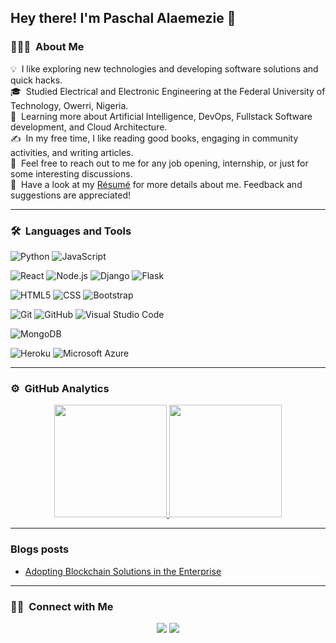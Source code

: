  ## Hey there! I'm Paschal Alaemezie 👋

### 👨🏻‍💻 &nbsp;About Me

💡  &nbsp;I like exploring new technologies and developing software solutions and quick hacks.\
🎓 &nbsp;Studied Electrical and Electronic Engineering at the Federal University of Technology, Owerri, Nigeria.\
🌱 &nbsp;Learning more about Artificial Intelligence, DevOps, Fullstack Software development, and Cloud Architecture.\
✍️ &nbsp;In my free time, I like reading good books, engaging in community activities, and writing articles.\
💬 &nbsp;Feel free to reach out to me for any job opening, internship, or just for some interesting discussions.\
📄 &nbsp;Have a look at my [Résumé](https://1drv.ms/b/s!Aj-5pmKi3tjXlTCJI7cGelPRAb26?e=ef39rH) for more details about me. Feedback and suggestions are appreciated!

---

### 🛠 &nbsp;Languages and Tools

![Python](https://img.shields.io/badge/-Python-05122A?style=flat&logo=python)
![JavaScript](https://img.shields.io/badge/-JavaScript-05122A?style=flat&logo=javascript)

![React](https://img.shields.io/badge/-React-05122A?style=flat&logo=react)
![Node.js](https://img.shields.io/badge/-Node.js-05122A?style=flat&logo=node.js)
![Django](https://img.shields.io/badge/-Django-05122A?style=flat&logo=django&logoColor=092E20)
![Flask](https://img.shields.io/badge/-Flask-05122A?style=flat&logo=flask)

![HTML5](https://img.shields.io/badge/-HTML-05122A?style=flat&logo=HTML5)
![CSS](https://img.shields.io/badge/-CSS-05122A?style=flat&logo=CSS3&logoColor=1572B6)
![Bootstrap](https://img.shields.io/badge/-Bootstrap-05122A?style=flat&logo=bootstrap&logoColor=563D7C)

![Git](https://img.shields.io/badge/-Git-05122A?style=flat&logo=git)
![GitHub](https://img.shields.io/badge/-GitHub-05122A?style=flat&logo=github)
![Visual Studio Code](https://img.shields.io/badge/-Visual%20Studio%20Code-05122A?style=flat&logo=visual-studio-code&logoColor=007ACC)

![MongoDB](https://img.shields.io/badge/MongoDB-brightgreen?style=flat&logo=mongodb)

![Heroku](https://img.shields.io/badge/-Heroku-05122A?style=flat&logo=heroku)
![Microsoft Azure](https://img.shields.io/badge/Microsoft%20Azure-05122A?style=flat&logo=microsoft-azure)

---

### ⚙️ &nbsp;GitHub Analytics

<p align="center">
<a href="https://github.com/palaemezie">
  <img height="180em" src="https://github-readme-stats-eight-theta.vercel.app/api?username=palaemezie&show_icons=true&theme=buefy&include_all_commits=true&count_private=true"/>
  <img height="180em" src="https://github-readme-stats-eight-theta.vercel.app/api/top-langs/?username=palaemezie&layout=compact&langs_count=8&theme=buefy"/>
</a>
</p>

---

### Blogs posts

<!-- BLOG-POST-LIST:START -->
- [Adopting Blockchain Solutions in the Enterprise](https://medium.com/@P_Alaemezie/adopting-blockchain-solutions-in-the-enterprise-549633c12aef)
<!-- BLOG-POST-LIST:END -->

---

### 🤝🏻 &nbsp;Connect with Me

<p align="center">
<a href="https://www.linkedin.com/in/paschal-alaemezie/"><img src="https://img.shields.io/badge/-Paschal%20Alaemezie%20-0077B5?style=flat&logo=Linkedin&logoColor=white"/></a>
<a href="https://twitter.com/@palaemezie"><img src="https://img.shields.io/badge/%40PAlaemezie-blue?style=flat&logo=twitter&logoColor=lightblue"/></a>
</p>
